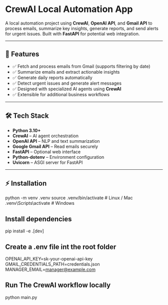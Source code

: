 # CrewAI Local Automation App

A local automation project using **CrewAI**, **OpenAI API**, and **Gmail API** to process emails, summarize key insights, generate reports, and send alerts for urgent issues. Built with **FastAPI** for potential web integration.

---

## 🚀 Features

- ✅ Fetch and process emails from Gmail (supports filtering by date)
- ✅ Summarize emails and extract actionable insights
- ✅ Generate daily reports automatically
- ✅ Detect urgent issues and generate alert messages
- ✅ Designed with specialized AI agents using **CrewAI**
- ✅ Extensible for additional business workflows

---

## 🛠 Tech Stack

- **Python 3.10+**
- **CrewAI** – AI agent orchestration
- **OpenAI API** – NLP and text summarization
- **Google Gmail API** – Read emails securely
- **FastAPI** – Optional web interface
- **Python-dotenv** – Environment configuration
- **Uvicorn** – ASGI server for FastAPI

---

## ⚡ Installation

python -m venv .venv
source .venv/bin/activate  # Linux / Mac
.venv\Scripts\activate     # Windows


## Install dependencies
pip install -e .[dev]

## Create a .env file int the root folder
OPENAI_API_KEY=sk-your-openai-api-key
GMAIL_CREDENTIALS_PATH=credentials.json
MANAGER_EMAIL=manager@example.com


## Run The CrewAI workflow locally
python main.py
